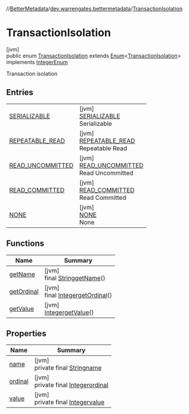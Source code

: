 //[BetterMetadata](../../../index.md)/[dev.warrengates.bettermetadata](../index.md)/[TransactionIsolation](index.md)

# TransactionIsolation

[jvm]\
public enum [TransactionIsolation](index.md) extends [Enum](https://docs.oracle.com/javase/8/docs/api/java/lang/Enum.html)&lt;[TransactionIsolation](index.md)&gt; implements [IntegerEnum](../-integer-enum/index.md)

Transaction isolation

## Entries

| | |
|---|---|
| [SERIALIZABLE](-s-e-r-i-a-l-i-z-a-b-l-e/index.md) | [jvm]<br>[SERIALIZABLE](-s-e-r-i-a-l-i-z-a-b-l-e/index.md)<br>Serializable |
| [REPEATABLE_READ](-r-e-p-e-a-t-a-b-l-e_-r-e-a-d/index.md) | [jvm]<br>[REPEATABLE_READ](-r-e-p-e-a-t-a-b-l-e_-r-e-a-d/index.md)<br>Repeatable Read |
| [READ_UNCOMMITTED](-r-e-a-d_-u-n-c-o-m-m-i-t-t-e-d/index.md) | [jvm]<br>[READ_UNCOMMITTED](-r-e-a-d_-u-n-c-o-m-m-i-t-t-e-d/index.md)<br>Read Uncommitted |
| [READ_COMMITTED](-r-e-a-d_-c-o-m-m-i-t-t-e-d/index.md) | [jvm]<br>[READ_COMMITTED](-r-e-a-d_-c-o-m-m-i-t-t-e-d/index.md)<br>Read Committed |
| [NONE](-n-o-n-e/index.md) | [jvm]<br>[NONE](-n-o-n-e/index.md)<br>None |

## Functions

| Name | Summary |
|---|---|
| [getName](get-name.md) | [jvm]<br>final [String](https://docs.oracle.com/javase/8/docs/api/java/lang/String.html)[getName](get-name.md)() |
| [getOrdinal](get-ordinal.md) | [jvm]<br>final [Integer](https://docs.oracle.com/javase/8/docs/api/java/lang/Integer.html)[getOrdinal](get-ordinal.md)() |
| [getValue](get-value.md) | [jvm]<br>[Integer](https://docs.oracle.com/javase/8/docs/api/java/lang/Integer.html)[getValue](get-value.md)() |

## Properties

| Name | Summary |
|---|---|
| [name](../-version-column-type/-i-s_-p-s-e-u-d-o_-c-o-l-u-m-n/index.md#-372974862%2FProperties%2F-1216412040) | [jvm]<br>private final [String](https://docs.oracle.com/javase/8/docs/api/java/lang/String.html)[name](../-version-column-type/-i-s_-p-s-e-u-d-o_-c-o-l-u-m-n/index.md#-372974862%2FProperties%2F-1216412040) |
| [ordinal](../-version-column-type/-i-s_-p-s-e-u-d-o_-c-o-l-u-m-n/index.md#-739389684%2FProperties%2F-1216412040) | [jvm]<br>private final [Integer](https://docs.oracle.com/javase/8/docs/api/java/lang/Integer.html)[ordinal](../-version-column-type/-i-s_-p-s-e-u-d-o_-c-o-l-u-m-n/index.md#-739389684%2FProperties%2F-1216412040) |
| [value](-n-o-n-e/index.md#-85491187%2FProperties%2F-1216412040) | [jvm]<br>private final [Integer](https://docs.oracle.com/javase/8/docs/api/java/lang/Integer.html)[value](-n-o-n-e/index.md#-85491187%2FProperties%2F-1216412040) |
